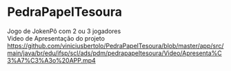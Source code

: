 # PedraPapelTesoura
Jogo de JokenPô com 2 ou 3 jogadores
<br>
Video de Apresentação do projeto
https://github.com/viniciusbertolo/PedraPapelTesoura/blob/master/app/src/main/java/br/edu/ifsp/scl/ads/pdm/pedrapapeltesoura/Video/Apresenta%C3%A7%C3%A3o%20APP.mp4
